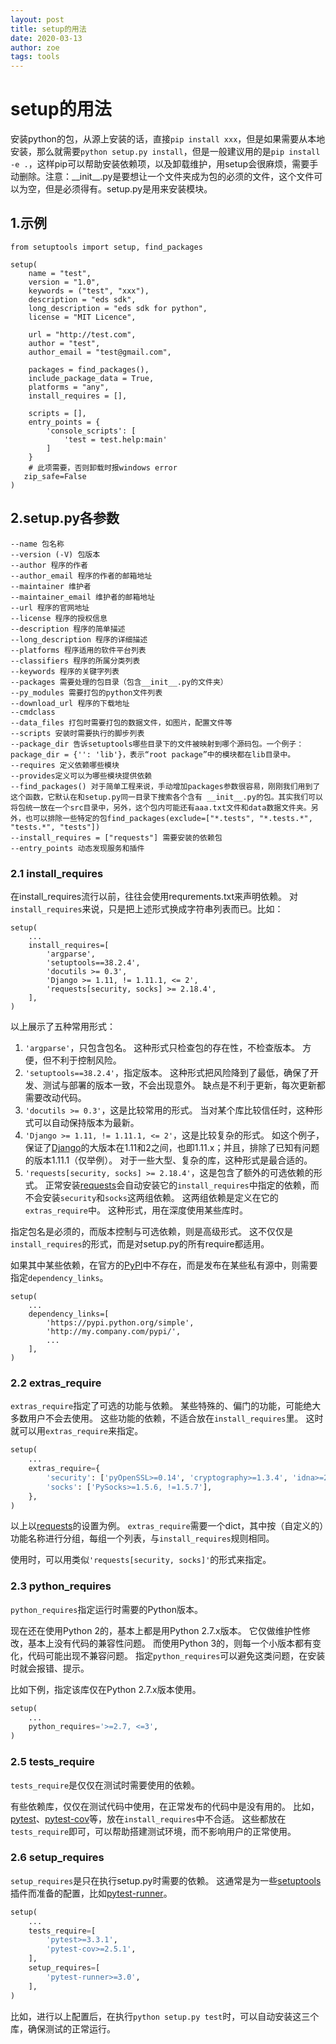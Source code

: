 ```yaml
---
layout: post
title: setup的用法
date: 2020-03-13
author: zoe
tags: tools
---
```


# setup的用法

 安装python的包，从源上安装的话，直接`pip install xxx`，但是如果需要从本地安装，那么就需要`python setup.py install`，但是一般建议用的是`pip install -e .`，这样pip可以帮助安装依赖项，以及卸载维护，用setup会很麻烦，需要手动删除。注意：\_\_init\_\_.py是要想让一个文件夹成为包的必须的文件，这个文件可以为空，但是必须得有。setup.py是用来安装模块。

## 1.示例

   ```Shell
   from setuptools import setup, find_packages  
     
   setup(  
       name = "test",  
       version = "1.0",  
       keywords = ("test", "xxx"),  
       description = "eds sdk",  
       long_description = "eds sdk for python",  
       license = "MIT Licence",  
     
       url = "http://test.com",  
       author = "test",  
       author_email = "test@gmail.com",  
     
       packages = find_packages(),  
       include_package_data = True,  
       platforms = "any",  
       install_requires = [],  
     
       scripts = [],  
       entry_points = {  
           'console_scripts': [  
               'test = test.help:main'  
           ]  
       }
       # 此项需要，否则卸载时报windows error
      zip_safe=False
   )
   ```

## 2.setup.py各参数

   ```Shell
--name 包名称
--version (-V) 包版本
--author 程序的作者
--author_email 程序的作者的邮箱地址
--maintainer 维护者
--maintainer_email 维护者的邮箱地址
--url 程序的官网地址
--license 程序的授权信息
--description 程序的简单描述
--long_description 程序的详细描述
--platforms 程序适用的软件平台列表
--classifiers 程序的所属分类列表
--keywords 程序的关键字列表
--packages 需要处理的包目录（包含__init__.py的文件夹） 
--py_modules 需要打包的python文件列表
--download_url 程序的下载地址
--cmdclass 
--data_files 打包时需要打包的数据文件，如图片，配置文件等
--scripts 安装时需要执行的脚步列表
--package_dir 告诉setuptools哪些目录下的文件被映射到哪个源码包。一个例子：package_dir = {'': 'lib'}，表示“root package”中的模块都在lib目录中。
--requires 定义依赖哪些模块 
--provides定义可以为哪些模块提供依赖 
--find_packages() 对于简单工程来说，手动增加packages参数很容易，刚刚我们用到了这个函数，它默认在和setup.py同一目录下搜索各个含有 __init__.py的包。其实我们可以将包统一放在一个src目录中，另外，这个包内可能还有aaa.txt文件和data数据文件夹。另外，也可以排除一些特定的包find_packages(exclude=["*.tests", "*.tests.*", "tests.*", "tests"])
--install_requires = ["requests"] 需要安装的依赖包
--entry_points 动态发现服务和插件
   ```
### 2.1 install_requires

在install_requires流行以前，往往会使用requrements.txt来声明依赖。 对`install_requires`来说，只是把上述形式换成字符串列表而已。比如： 

```
setup(
    ...
    install_requires=[
        'argparse',
        'setuptools==38.2.4',
        'docutils >= 0.3',
        'Django >= 1.11, != 1.11.1, <= 2',
        'requests[security, socks] >= 2.18.4',
    ],
)
```

以上展示了五种常用形式：

1. `'argparse'`，只包含包名。 这种形式只检查包的存在性，不检查版本。 方便，但不利于控制风险。
2. `'setuptools==38.2.4'`，指定版本。 这种形式把风险降到了最低，确保了开发、测试与部署的版本一致，不会出现意外。 缺点是不利于更新，每次更新都需要改动代码。
3. `'docutils >= 0.3'`，这是比较常用的形式。 当对某个库比较信任时，这种形式可以自动保持版本为最新。
4. `'Django >= 1.11, != 1.11.1, <= 2'`，这是比较复杂的形式。 如这个例子，保证了[Django](https://www.djangoproject.com/)的大版本在1.11和2之间，也即1.11.x；并且，排除了已知有问题的版本1.11.1（仅举例）。 对于一些大型、复杂的库，这种形式是最合适的。
5. `'requests[security, socks] >= 2.18.4'`，这是包含了额外的可选依赖的形式。 正常安装[requests](http://python-requests.org/)会自动安装它的`install_requires`中指定的依赖，而不会安装`security`和`socks`这两组依赖。 这两组依赖是定义在它的`extras_require`中。 这种形式，用在深度使用某些库时。

指定包名是必须的，而版本控制与可选依赖，则是高级形式。 这不仅仅是`install_requires`的形式，而是对setup.py的所有require都适用。

如果其中某些依赖，在官方的[PyPI](https://pypi.python.org/)中不存在，而是发布在某些私有源中，则需要指定`dependency_links`。

```Shell
setup(
    ...
    dependency_links=[
        'https://pypi.python.org/simple',
        'http://my.company.com/pypi/',
        ...
    ],
)
```
### 2.2 extras_require 

`extras_require`指定了可选的功能与依赖。 某些特殊的、偏门的功能，可能绝大多数用户不会去使用。 这些功能的依赖，不适合放在`install_requires`里。 这时就可以用`extras_require`来指定。

```python
setup(
    ...
    extras_require={
        'security': ['pyOpenSSL>=0.14', 'cryptography>=1.3.4', 'idna>=2.0.0'],
        'socks': ['PySocks>=1.5.6, !=1.5.7'],
    },
)
```

以上以[requests](http://python-requests.org/)的设置为例。 `extras_require`需要一个dict，其中按（自定义的）功能名称进行分组，每组一个列表，与`install_requires`规则相同。

使用时，可以用类似`'requests[security, socks]'`的形式来指定。

### 2.3 python_requires

`python_requires`指定运行时需要的Python版本。

现在还在使用Python 2的，基本上都是用Python 2.7.x版本。 它仅做维护性修改，基本上没有代码的兼容性问题。 而使用Python 3的，则每一个小版本都有变化，代码可能出现不兼容问题。 指定`python_requires`可以避免这类问题，在安装时就会报错、提示。

比如下例，指定该库仅在Python 2.7.x版本使用。

```python
setup(
    ...
    python_requires='>=2.7, <=3',
)
```

### 2.5 tests_require

`tests_require`是仅仅在测试时需要使用的依赖。

有些依赖库，仅仅在测试代码中使用，在正常发布的代码中是没有用的。 比如，[pytest](https://pytest.org/)、[pytest-cov](https://pypi.python.org/pypi/pytest-cov)等，放在`install_requires`中不合适。 这些都放在`tests_require`即可，可以帮助搭建测试环境，而不影响用户的正常使用。

### 2.6  setup_requires

`setup_requires`是只在执行setup.py时需要的依赖。 这通常是为一些[setuptools](https://pypi.python.org/pypi/setuptools)插件而准备的配置，比如[pytest-runner](https://pypi.python.org/pypi/pytest-runner)。

```python
setup(
    ...
    tests_require=[
        'pytest>=3.3.1',
        'pytest-cov>=2.5.1',
    ],
    setup_requires=[
        'pytest-runner>=3.0',
    ],
)
```

比如，进行以上配置后，在执行`python setup.py test`时，可以自动安装这三个库，确保测试的正常运行。